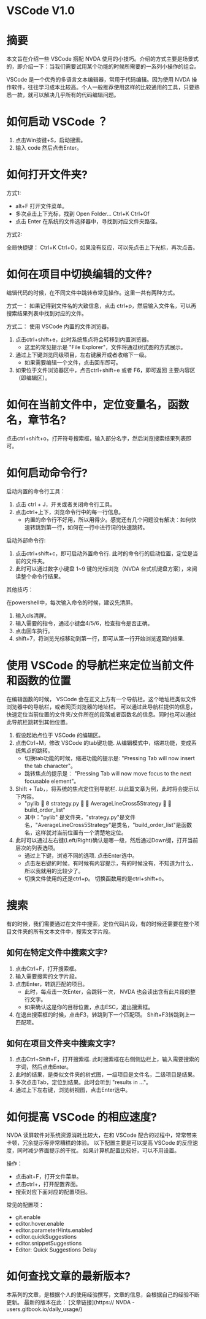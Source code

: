 VSCode V1.0
=========

# 摘要

本文旨在介绍一些  VSCode  搭配  NVDA  使用的小技巧。介绍的方式主要是场景式的，即介绍一下：当我们需要试用某个功能的时候所需要的一系列小操作的组合。

 VSCode 是一个优秀的多语言文本编辑器，常用于代码编辑。因为使用 NVDA 操作软件，往往学习成本比较高。个人一般推荐使用这样的比较通用的工具，只要熟悉一款，就可以解决几乎所有的代码编辑问题。

# 如何启动 VSCode ？

1. 点击Win按键+S，启动搜索。
2. 输入 code 然后点击Enter。

# 如何打开文件夹?

方式1: 

- alt+F 打开文件菜单。
- 多次点击上下光标，找到 Open Folder... Ctrl+K Ctrl+Of
- 点击 Enter 在系统的文件选择器中，寻找到对应文件夹路径。

方式2:

全局快捷键： Ctrl+K Ctrl+O，如果没有反应，可以先点击上下光标，再次点击。 


# 如何在项目中切换编辑的文件?

编辑代码的时候，在不同文件中跳转市常见操作。这里一共有两种方式。

方式一： 如果记得到文件名的大致信息，点击 ctrl+p，然后输入文件名，可以再搜索结果列表中找到对应的文件。

方式二： 使用 VSCode 内置的文件浏览器。
1. 点击ctrl+shift+e，此时系统焦点将会转移到内置浏览器。
    - 这里的常见提示是 "File Explorer"，文件将通过树式图的方式展示。
2. 通过上下键浏览同级项目，左右键展开或者收缩下一级。
    - 如果需要编辑一个文件，点击回车即可。
3. 如果位于文件浏览器区中，点击ctrl+shift+e 或者 F6，即可返回 主要内容区（即编辑区）。

# 如何在当前文件中，定位变量名，函数名，章节名?

点击ctrl+shift+o，打开符号搜索框，输入部分名字，然后浏览搜索结果列表即可。

# 如何启动命令行?

启动内置的命令行工具：
1. 点击 ctrl + J，开关或者关闭命令行工具。
2. 点击ctrl+上下，浏览命令行中的每一行信息。
    - 内置的命令行不好用，所以用得少。感觉还有几个问题没有解决：如何快速转跳到第一行，如何在一行中进行词的快速跳转。

启动外部命令行:
1. 点击ctrl+shift+c，即可启动外置命令行. 此时的命令行的启动位置，定位是当前的文件夹。
2. 此时可以通过数字小键盘 1~9 键的光标浏览（NVDA 台式机键盘方案），来阅读整个命令行结果。

其他技巧：

在powershell中，每次输入命令的时候，建议先清屏。

1. 输入cls清屏。
2. 输入需要的指令，通过小键盘4/5/6，检查指令是否正确。
3. 点击回车执行。
4. shift+7，将浏览光标移动到第一行，即可从第一行开始浏览返回的结果.


# 使用 VSCode 的导航栏来定位当前文件和函数的位置

在编辑函数的时候， VSCode 会在正文上方有一个导航栏。这个地址栏类似文件浏览器中的导航栏，或者网页浏览器的地址栏。
可以通过此导航栏提供的信息，快速定位当前位置的文件夹/文件所在的段落或者函数名的信息。同时也可以通过此导航栏跳转到其他位置。


1. 假设起始点位于 VSCode 的编辑区。
1. 点击Ctrl+M，修改 VSCode 的tab键功能. 从编辑模式中，缩进功能，变成系统焦点的跳转。
    - 切换tab功能的时候，缩进功能的提示是: "Pressing Tab will now insert the tab character"。
    - 跳转焦点的提示是： "Pressing Tab will now move focus to the next focusable element"。
3. Shift + Tab，，将系统的焦点定位到导航栏. 以此篇文章为例，此时将会提示以下内容。
    - "pylib   strategy.py   AverageLineCross5Strategy   build_order_list"
    - 其中："pylib" 是文件夹，"strategy.py"是文件名，"AverageLineCross5Strategy"是类名，"build_order_list"是函数名，这样就对当前位置有一个清楚地定位。
4. 此时可以通过左右键(Left/Right)确认是哪一级，然后通过Down键，打开当前层次的列表选项。
    - 通过上下键，浏览不同的选项. 点击Enter选中。
    - 点击左右键的时候，有时候有内容提示，有的时候没有，不知道为什么，所以我就用的比较少了。
    - 切换文件使用的还是ctrl+p。 切换函数用的是ctrl+shift+o。

# 搜索

有的时候，我们需要通过在文件中搜索，定位代码片段，有的时候还需要在整个项目文件夹的所有文本文件中，搜索文字片段。

## 如何在特定文件中搜索文字?

1. 点击Ctrl+F，打开搜索框。
2. 输入需要搜索的文字片段。
3. 点击Enter，转跳匹配的项目。
    - 此时，每点击一次Enter，会跳转一次， NVDA 也会读出含有此片段的整行文字。
    - 如果确认这是你的目标位置，点击ESC，退出搜索框。
4. 在退出搜索框的时候，点击F3，转跳到下一个匹配项。 Shift+F3转跳到上一匹配项。


## 如何在项目文件夹中搜索文字?

1. 点击Ctrl+Shift+F，打开搜索框. 此时搜索框在右侧侧边栏上，输入需要搜索的字词，然后点击Enter。
2. 此时的结果，是类似文件夹的树式图，一级项目是文件名，二级项目是结果。
3. 多次点击Tab，定位到结果。此时会听到 "results in ..."。
4. 通过上下左右键，浏览树视图，点击Enter选中。

# 如何提高 VSCode 的相应速度?

NVDA 读屏软件对系统资源消耗比较大，在和 VSCode 配合的过程中，常常带来卡顿，冗余提示等非常糟糕的体验。
以下配置主要是可以提高 VSCode 的反应速度，同时减少界面提示的干扰。
如果计算机配置比较好，可以不用设置。

操作：
- 点击alt+F，打开文件菜单。
- 点击ctrl+，打开配置界面。
- 搜索对应下面对应的配置项目。

常见的配置项：
- git.enable
- editor.hover.enable
- editor.parameterHints.enabled
- editor.quickSuggestions
- editor.snippetSuggestions
- Editor: Quick Suggestions Delay




# 如何查找文章的最新版本?

本系列的文章，是根据个人的使用经验撰写，文章的信息，会根据自己的经验不断更新。
最新的版本在此： [文章链接](https:// NVDA -users.gitbook.io/daily_usage/)

